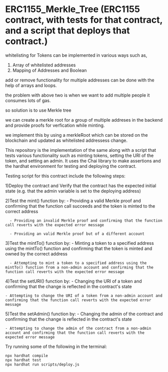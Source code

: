 # ERC1155_Merkle_Tree (ERC1155 contract, with tests for that contract, and a script that deploys that contract.)

whitelisting for Tokens can be implemented in various ways such as,

1. Array of whitelisted addresses
2. Mapping of Addresses and Boolean

add or remove functionality for multiple addresses can be done with the help of arrays and loops.

the problem with above two is when we want to add multiple people it consumes lots of gas.

so solution is to use Merkle tree

we can create a merkle root for a group of multiple addreses in the backend and provide proofs for verfication while minting.

we implement this by using a merkleRoot which can be stored on the blockchain and updated as whitelisted addressess change.

This repository is the implementation of the same along with a script that tests various functionality such as minting tokens, setting the URI of the token, and setting an admin.
It uses the Chai library to make assertions and the hardhat environment for testing and deploying the contract.

Testing script for this contract include the following steps:

1)Deploy the contract and Verify that the contract has the expected initial state (e.g. that the admin variable is set to the deploying address)

2)Test the mint() function by:
      - Providing a valid Merkle proof and confirming that the function call succeeds and the token is minted to the correct address
      
      - Providing an invalid Merkle proof and confirming that the function call reverts with the expected error message
      
      - Providing an valid Merkle proof but of a different account

3)Test the mintTo() function by:
      - Minting a token to a specified address using the mintTo() function and confirming that the token is minted and owned by the correct address
      
      - Attempting to mint a token to a specified address using the mintTo() function from a non-admin account and confirming that the function call reverts with the expected error message

4)Test the setURI() function by:
    - Changing the URI of a token and confirming that the change is reflected in the contract's state
    
    - Attempting to change the URI of a token from a non-admin account and confirming that the function call reverts with the expected error message

5)Test the setAdmin() function by:
    - Changing the admin of the contract and confirming that the change is reflected in the contract's state
    
    - Attempting to change the admin of the contract from a non-admin account and confirming that the function call reverts with the expected error message




Try running some of the following in the terminal:

```shell
npx hardhat compile
npx hardhat test
npx hardhat run scripts/deploy.js
```
